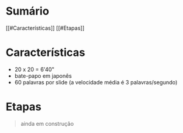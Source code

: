 # Sumário 
[[#Características]]
[[#Etapas]]
# Características
- 20 x 20 = 6'40" 
- bate-papo em japonês 
- 60 palavras por slide (a velocidade média é 3 palavras/segundo)
# Etapas
> ainda em construção




